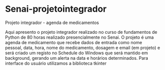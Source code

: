# Senai-projetointegrador
Projeto integrador - agenda de medicamentos

Aqui apresento o projeto integrador realizado no curso de fundamentos de Python de 80 horas realizado presencialmente no Senai.
O projeto é uma agenda de medicamento que recebe dados de entrada como nome pessoal, data, hora, nome do medicamento, dosagem e email (em projeto) e será criado um registo no Schedule do Windows que será mantido em background, gerando um alerta na data e horários determinados.
Para interface do usuário utilizamos a biblioteca tkinter

